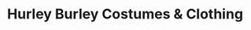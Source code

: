 ---
title: "Hurley Burley Costumes & Clothing"
url: /perth/hurley-burley-costumes-and-clothing/
shop: clothes
---